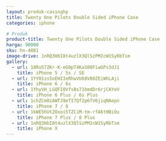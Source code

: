 ```yaml
---
layout: produk-casinghp
title: Twenty One Pilots Double Sided iPhone Case
categories: iphone

# Produk
product-title: Twenty One Pilots Double Sided iPhone Case
harga: 90000
sku: hn-4881
image-drive: 1nRQ3HbI8t4uzlX3QlSzPM2cW1SyRbTsm
gallery:
  - url: 18Ru57ZKr-K-eG0pT4KaS00FiwGPs3dJ1
    title: iPhone 5 / 5s / SE
  - url: 1YYO1ss5oEHIIeRhwVU68V80ZEiWhLAji
    title: iPhone 6 / 6s
  - url: 1YhyVH_LGQFI0VfsBs71hmdDr6rjCAYeV
    title: iPhone 6 Plus / 6s Plus
  - url: 1chZCm0iAWTJ9eTI7Qf2p6fV6jiqNAepn
    title: iPhone 7 / 8
  - url: 1kWE5hUtZOxoi5TZCiM-tm-rfA6tHBiOu
    title: iPhone 7 Plus / 8 Plus
  - url: 1nRQ3HbI8t4uzlX3QlSzPM2cW1SyRbTsm
    title: iPhone X
---
```

